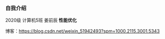 ### 自我介绍

2020级 计算机5班 姜前辰 **性能优化**

博客：https://blog.csdn.net/weixin_51942493?spm=1000.2115.3001.5343
